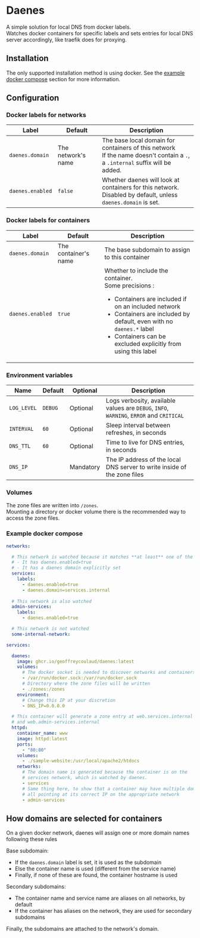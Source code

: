 # Daenes

A simple solution for local DNS from docker labels.  
Watches docker containers for specific labels and sets entries for local DNS server accordingly, like traefik does for proxying.

## Installation

The only supported installation method is using docker.
See the [example docker compose](#example-docker-compose) section for more information.

## Configuration

### Docker labels for networks

<table>
  <thead>
    <tr>
      <th>Label</th>
      <th>Default</th>
      <th>Description</th>
    </tr>
  </thead>
  <tbody>
    <tr>
      <td><code>daenes.domain</code></td>
      <td>The network's name</td>
      <td>
        The base local domain for containers of this network<br>
        If the name doesn't contain a <code>.</code>, a <code>.internal</code> suffix will be added.
      </td>
    </tr>
    <tr>
      <td><code>daenes.enabled</code></td>
      <td><code>false</code></td>
      <td>
        Whether daenes will look at containers for this network.<br/>
        Disabled by default, unless <code>daenes.domain</code> is set.
      </td>
    </tr>
  </tbody>
</table>

### Docker labels for containers

<table>
  <thead>
    <tr>
      <th>Label</th>
      <th>Default</th>
      <th>Description</th>
    </tr>
  </thead>
  <tbody>
    <tr>
      <td><code>daenes.domain</code></td>
      <td>The container's name</td>
      <td>The base subdomain to assign to this container</td>
    </tr>
    <tr>
      <td><code>daenes.enabled</code></td>
      <td><code>true</code></td>
      <td>
        Whether to include the container.<br/>
        Some precisions : 
        <ul>
          <li>Containers are included if on an included network</li>
          <li>Containers are included by default, even with no <code>daenes.*</code> label</li>
          <li>Containers can be excluded explicitly from using this label</li>
        </ul>
      </td>
    </tr>
  </tbody>
</table>

### Environment variables

<table>
  <thead>
    <tr>
      <th>Name</th>
      <th>Default</th>
      <th>Optional</th>
      <th>Description</th>
    </tr>
  </thead>
  <tbody>
    <tr>
      <td><code>LOG_LEVEL</code></td>
      <td><code>DEBUG</code></td>
      <td>Optional</td>
      <td>
        Logs verbosity, available values are
        <code>DEBUG</code>,
        <code>INFO</code>,
        <code>WARNING</code>,
        <code>ERROR</code> and
        <code>CRITICAL</code>
      </td>
    </tr>
    <tr>
      <td><code>INTERVAL</code></td>
      <td><code>60</code></td>
      <td>Optional</td>
      <td>Sleep interval between refreshes, in seconds</td>
    </tr>
    <tr>
      <td><code>DNS_TTL</code></td>
      <td><code>60</code></td>
      <td>Optional</td>
      <td>Time to live for DNS entries, in seconds</td>
    </tr>
    <tr>
      <td><code>DNS_IP</code></td>
      <td></td>
      <td>Mandatory</td>
      <td>The IP address of the local DNS server to write inside of the zone files</td>
    </tr>
  </tbody>
</table>

### Volumes

The zone files are written into `/zones`.  
Mounting a directory or docker volume there is the recommended way to access the zone files.

### Example docker compose

```yml
networks:

  # This network is watched because it matches **at least** one of the conditions
  # - It has daenes.enabled=true
  # - It has a daenes domain explicitly set 
  services:
    labels:
      - daenes.enabled=true
      - daenes.domain=services.internal
  
  # This network is also watched
  admin-services:
    labels:
      - daenes.enabled=true

  # This network is not watched
  some-internal-network:

services:

  daenes:
    image: ghcr.io/geoffreycoulaud/daenes:latest
    volumes:
      # The docker socket is needed to discover networks and containers
      - /var/run/docker.sock:/var/run/docker.sock
      # Directory where the zone files will be written
      - ./zones:/zones
    environment:
      # Change this IP at your discretion
      - DNS_IP=0.0.0.0

  # This container will generate a zone entry at web.services.internal
  # and web.admin-services.internal
  httpd:
    container_name: www
    image: httpd:latest
    ports:
      - "80:80"
    volumes:
      - ./sample-website:/usr/local/apache2/htdocs
    networks:
      # The domain name is generated because the container is on the
      # services network, which is watched by daenes.
      - services
      # Same thing here, to show that a container may have multiple domains
      # all pointing at its correct IP on the appropriate network
      - admin-services
```

## How domains are selected for containers

On a given docker network, daenes will assign one or more domain names following these rules

Base subdomain:
- If the `daenes.domain` label is set, it is used as the subdomain
- Else the container name is used (different from the service name)
- Finally, if none of these are found, the container hostname is used

Secondary subdomains:
- The container name and service name are aliases on all networks, by default
- If the container has aliases on the network, they are used for secondary subdomains

Finally, the subdomains are attached to the network's domain.
